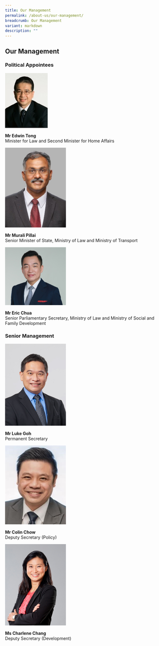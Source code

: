 ```yaml
---
title: Our Management
permalink: /about-us/our-management/
breadcrumb: Our Management
variant: markdown
description: ""
---
```

<style> .img-gallery { width: 200px; } .img-gallery img { max-width: 100%; } </style>

<h2>Our Management</h2>

<h3><strong>Political Appointees</strong></h3>

<div class="img-gallery">
<img src="/images/Management/Minister.jpg">
</div>
<p><strong>Mr Edwin Tong</strong> 
<br>Minister for Law and Second Minister for Home Affairs</p>

<div class="img-gallery">
<img src="/images/Management/SMS.jpg">
</div>
<p><strong>Mr Murali Pillai</strong> 
<br>Senior Minister of State, Ministry of Law and Ministry of Transport</p>

<div class="img-gallery">
<img src="/images/Management/SPS.jpg">
</div>
<p><strong>Mr Eric Chua</strong> 
<br>Senior Parliamentary Secretary, Ministry of Law and Ministry of Social and Family Development</p>


<h3><strong>Senior Management</strong></h3>
<div class="img-gallery">
<img src="/images/Management/PS.jpg">
</div>
<p><strong>Mr Luke Goh</strong> 
<br>Permanent Secretary</p>
<div class="img-gallery">
<img src="/images/Management/DS_P.jpg">
</div>
<p><strong>Mr Colin Chow</strong> 
<br>Deputy Secretary (Policy)</p>
<div class="img-gallery">
<img src="/images/Management/DS_D.jpg">
</div>
<p><strong>Ms Charlene Chang</strong> 
<br>Deputy Secretary (Development)</p>